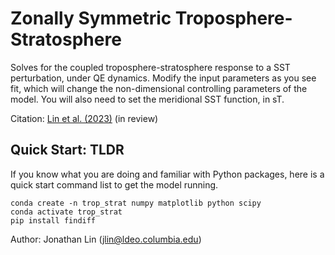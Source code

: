 # Zonally Symmetric Troposphere-Stratosphere

Solves for the coupled troposphere-stratosphere response to a SST perturbation, under QE dynamics. Modify the input parameters as you see fit, which will change the non-dimensional controlling parameters of the model. You will also need to set the meridional SST function, in sT.

Citation: [Lin et al. (2023)](https://arxiv.org/abs/2305.01110) (in review)

## Quick Start: TLDR
If you know what you are doing and familiar with Python packages, here is a quick start command list to get the model running.

    conda create -n trop_strat numpy matplotlib python scipy
    conda activate trop_strat
    pip install findiff
    
Author: Jonathan Lin (jlin@ldeo.columbia.edu)

